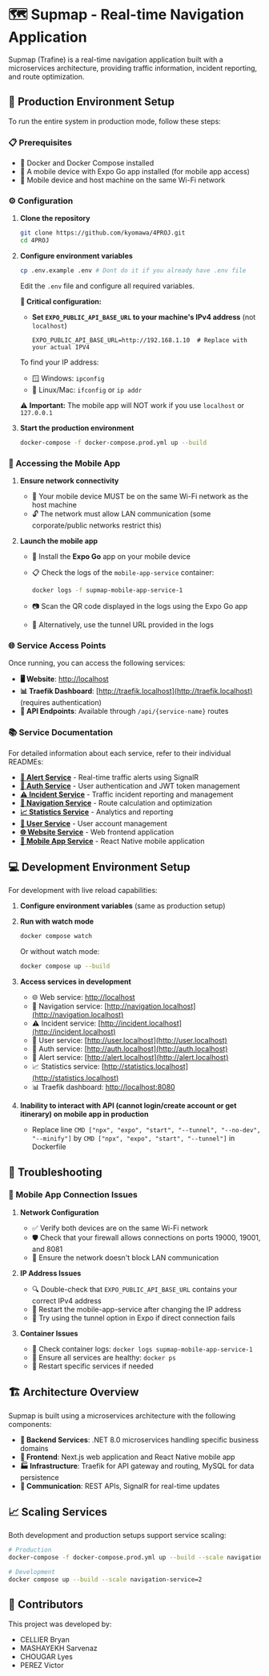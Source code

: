 # 🗺️ Supmap - Real-time Navigation Application

Supmap (Trafine) is a real-time navigation application built with a microservices architecture, providing traffic information, incident reporting, and route optimization.

## 🚀 Production Environment Setup

To run the entire system in production mode, follow these steps:

### 📋 Prerequisites

- 🐳 Docker and Docker Compose installed
- 📱 A mobile device with Expo Go app installed (for mobile app access)
- 📶 Mobile device and host machine on the same Wi-Fi network

### ⚙️ Configuration

1. **Clone the repository**

   ```bash
   git clone https://github.com/kyomawa/4PROJ.git
   cd 4PROJ
   ```

2. **Configure environment variables**

   ```bash
   cp .env.example .env # Dont do it if you already have .env file
   ```

   Edit the `.env` file and configure all required variables.

   **🔴 Critical configuration:**

   - **Set `EXPO_PUBLIC_API_BASE_URL` to your machine's IPv4 address** (not `localhost`)

     ```
     EXPO_PUBLIC_API_BASE_URL=http://192.168.1.10  # Replace with your actual IPV4
     ```

   To find your IP address:

   - 🪟 Windows: `ipconfig`
   - 🐧 Linux/Mac: `ifconfig` or `ip addr`

   ⚠️ **Important:** The mobile app will NOT work if you use `localhost` or `127.0.0.1`

3. **Start the production environment**
   ```bash
   docker-compose -f docker-compose.prod.yml up --build
   ```

### 📱 Accessing the Mobile App

1. **Ensure network connectivity**

   - 📡 Your mobile device MUST be on the same Wi-Fi network as the host machine
   - 🔓 The network must allow LAN communication (some corporate/public networks restrict this)

2. **Launch the mobile app**

   - 📲 Install the **Expo Go** app on your mobile device
   - 📋 Check the logs of the `mobile-app-service` container:

     ```bash
     docker logs -f supmap-mobile-app-service-1
     ```

   - 📷 Scan the QR code displayed in the logs using the Expo Go app
   - 🔗 Alternatively, use the tunnel URL provided in the logs

### 🌐 Service Access Points

Once running, you can access the following services:

- **🖥️ Website**: [http://localhost](http://localhost)
- **📊 Traefik Dashboard**: [http://traefik.localhost](http://traefik.localhost) (requires authentication)
- **🔌 API Endpoints**: Available through `/api/{service-name}` routes

### 📚 Service Documentation

For detailed information about each service, refer to their individual READMEs:

- **[🚨 Alert Service](alert-service/README.MD)** - Real-time traffic alerts using SignalR
- **[🔐 Auth Service](auth-service/README.MD)** - User authentication and JWT token management
- **[⚠️ Incident Service](incident-service/README.MD)** - Traffic incident reporting and management
- **[🧭 Navigation Service](navigation-service/README.MD)** - Route calculation and optimization
- **[📈 Statistics Service](statistic-service/README.MD)** - Analytics and reporting
- **[👤 User Service](user-service/README.MD)** - User account management
- **[🌐 Website Service](website-service/README.md)** - Web frontend application
- **[📱 Mobile App Service](mobile-app-service/README.MD)** - React Native mobile application

## 💻 Development Environment Setup

For development with live reload capabilities:

1. **Configure environment variables** (same as production setup)

2. **Run with watch mode**

   ```bash
   docker compose watch
   ```

   Or without watch mode:

   ```bash
   docker compose up --build
   ```

3. **Access services in development**
   - 🌐 Web service: [http://localhost](http://localhost)
   - 🧭 Navigation service: [http://navigation.localhost](http://navigation.localhost)
   - ⚠️ Incident service: [http://incident.localhost](http://incident.localhost)
   - 👤 User service: [http://user.localhost](http://user.localhost)
   - 🔐 Auth service: [http://auth.localhost](http://auth.localhost)
   - 🚨 Alert service: [http://alert.localhost](http://alert.localhost)
   - 📈 Statistics service: [http://statistics.localhost](http://statistics.localhost)
   - 📊 Traefik dashboard: [http://localhost:8080](http://localhost:8080)

4. **Inability to interact with API (cannot login/create account or get itinerary) on mobile app in production**
   - Replace line ```CMD ["npx", "expo", "start", "--tunnel", "--no-dev", "--minify"]``` by ```CMD ["npx", "expo", "start", "--tunnel"]``` in Dockerfile

## 🔧 Troubleshooting

### 📱 Mobile App Connection Issues

1. **Network Configuration**

   - ✅ Verify both devices are on the same Wi-Fi network
   - 🛡️ Check that your firewall allows connections on ports 19000, 19001, and 8081
   - 🚫 Ensure the network doesn't block LAN communication

2. **IP Address Issues**

   - 🔍 Double-check that `EXPO_PUBLIC_API_BASE_URL` contains your correct IPv4 address
   - 🔄 Restart the mobile-app-service after changing the IP address
   - 📡 Try using the tunnel option in Expo if direct connection fails

3. **Container Issues**
   - 📝 Check container logs: `docker logs supmap-mobile-app-service-1`
   - 💚 Ensure all services are healthy: `docker ps`
   - 🔄 Restart specific services if needed

## 🏗️ Architecture Overview

Supmap is built using a microservices architecture with the following components:

- **🔧 Backend Services**: .NET 8.0 microservices handling specific business domains
- **🎨 Frontend**: Next.js web application and React Native mobile app
- **🏭 Infrastructure**: Traefik for API gateway and routing, MySQL for data persistence
- **📡 Communication**: REST APIs, SignalR for real-time updates

## 📈 Scaling Services

Both development and production setups support service scaling:

```bash
# Production
docker-compose -f docker-compose.prod.yml up --build --scale navigation-service=2

# Development
docker compose up --build --scale navigation-service=2
```

## 👥 Contributors

This project was developed by:

- CELLIER Bryan
- MASHAYEKH Sarvenaz
- CHOUGAR Lyes
- PEREZ Victor
